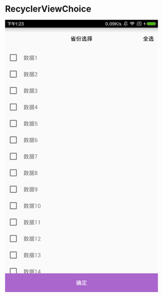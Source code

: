 # RecyclerViewChoice
![效果图](https://github.com/zylgithub/RecyclerViewChoice/blob/master/pic/shilitu.png "效果图") 
